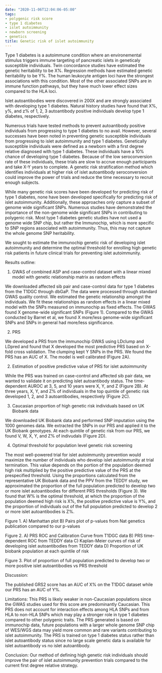```yaml
---
date: "2020-11-06T12:04:06-05:00"
tags:
- polygenic risk score
- type 1 diabetes
- islet autoimmunity
- newborn screening
- genetics
title: Genetic risk of islet autoimmunity
---
```


Type 1 diabetes is a autoimmune condition where an environemental stimulus triggers immune targeting of pancreatic islets in geneticaly susceptible individuals. Twin concordance studies have estimated the genetic heritability to be X%. Regression methods have estimated genetic heritability to be Y%. The human leukocyte antigen loci have the strongest associations with this condition. Most of the other associated SNPs are in immune function pathways, but they have much lower effect sizes compared to the HLA loci. 

Islet autoantibodies were discovered in 200X and are strongly associated with developing type 1 diabetes. Natural history studies have found that X%, y%, and z% of 1, 2, 3 autoantibody positive individuals develop type 1 diabetes, respectively. 

Numerous trials have tested methods to prevent autoantibody positive individuals from progressing to type 1 diabetes to no avail. However, several successes have been noted in preventing genetic susceptible individuals from progressing to islet autoimmunity and type 1 diabetes. Genetically susceptible individuals were defined as a newborn with a first degree relative diagnosed with type 1 diabetes. These individuals have a 10% chance of developing type 1 diabetes. Because of the low seroconversion rate of these individuals, these trials are slow to accrue enough participants and take X-Y years to complete. A genetic risk stratification method which identifies individuals at higher risk of islet autoantibody seroconversion could improve the power of trials and reduce the time necessary to recruit enough subjects.

While many genetic risk scores have been developed for predicting risk of type 1 diabetes, none have been developed specifically for predicting risk of islet autoimmunity. Additionally, these approaches only capture a subset of genome wide significant SNPs. Numerous studies have demonstrated the importance of the non-genome wide significant SNPs in contributing to polygenic risk. Most type 1 diabetes genetic studies have not used a genome wide SNP chip, but rather the Immunochip, which is more specific to SNP regions associated with autoimmunity. Thus, this may not capture the whole genome SNP heritability.

We sought to estimate the immunochip genetic risk of developing islet autoimmunity and determine the optimal threshold for enrolling high genetic risk patients in future clinical trials for preventing islet autoimmunity.


Results outline:
1. GWAS of combined ASP and case-control dataset with a linear mixed model with genetic relationship matrix as random effects

We downloaded affected sib pair and case-control data for type 1 diabetes from the T1DGC through dbGaP. The data were processed through standard GWAS quality control. We estimated the genetic relationship amongst the individuals. We fit these relationships as random effects in a linear mixed model with the SNPs measured on immunochip as fixed effects. The GWAS found X genome-wide significant SNPs (Figure 1). Compared to the GWAS conducted by Barret et al, we found X more/less genome-wide significant SNPs and SNPs in general had more/less significance. 

2. PRS

We developed a PRS from the immunochip GWAS using LDclump and LDpred and found that X developed the most predictive PRS based on X-fold cross validation. The clumping kept Y SNPs in the PRS. We found the PRS has an AUC of X. The model is well calibrated (Figure 2A).

2. Estimation of positive predictive value of PRS for islet autoimmunity

While the PRS was trained on case-control and affected sib pair data, we wanted to validate it on predicting islet autoantibody status. The time-dependent AUROC at 3, 5, and 10 years were X, Y, and Z (Figure 2B). At three years, X, Y, and Z% of individuals in the top quintile of genetic risk developed 1, 2, and 3 autoantibodies, respectively (Figure 2C).  

3. Caucasian proportion of high genetic risk individuals based on UK Biobank data

We downloaded UK Biobank data and performed SNP imputation using the 1000 genomes data. We extracted the SNPs in our PRS and applied it to the UK Biobank genotypes. At each quintile of genetic risk from our PRS, we found V, W, X, Y, and Z% of indivudals (Figure 2D).

4. Optimal threshold for population level genetic risk screening

The most well-powered trial for islet autoimmunity prevention would maximize the number of individuals who develop islet autoimmunity at trial termination. This value depends on the portion of the population deemed high risk multiplied by the positive predictive value of the PRS at the prespecified threshold. Using the proportions calculated from the representative UK Biobank data and the PPV from the TEDDY study, we approximated the proportion of the full population predicted to develop two or more islet autoantibodies for different PRS thresholds (Figure 3). We found that W% is the optimal threshold, at which the proportion of the population deemed high risk is X%, the positive predictive value is Y%, and the proportion of individuals out of the full population predicted to develop 2 or more islet autoantibodies is Z%.

Figure 1. A) Manhattan plot B) Pairs plot of p-values from Nat genetics publication compared to our p-values

Figure 2. A) PRS ROC and Calibration Curve from T1DGC data B) PRS time-dependent ROC from TEDDY data C) Kaplan-Meier curves of risk of developing islet autoantibodies from TEDDY data D) Proportion of UK biobank population at each quintile of risk

Figure 3. Plot of proportion of full population predicted to develop two or more positive islet autoantibodies vs PRS threshold

Discussion:

The published GRS2 score has an AUC of X% on the T1DGC dataset while our PRS has an AUC of Y%.

Limitations: This PRS is likely weaker in non-Caucasian populations since the GWAS studies used for this score are predominantly Caucasian. This PRS does not account for interaction effects among HLA SNPs and from HLA to non-HLA SNPs which may play a stronger role in type 1 diabetes compared to other polygenic traits. The PRS generated is based on immunochip data, future populations with a larger whole genome SNP chip of WES/WGS data may yield more common and rare variants contributing to islet autoimmunity. The PRS is trained on type 1 diabetes status rather than islet autoantibody status since no large scale genetic data is available for islet autoantibody vs no islet autoantibody.

Conclusion: Our method of defining high genetic risk individuals should improve the pair of islet autoimmunity prevention trials compared to the current first degree relative strategy. 
